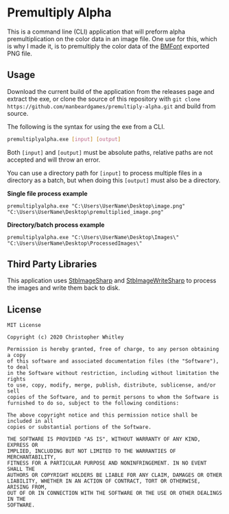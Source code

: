 # Premultiply Alpha
This is a command line (CLI) application that will preform alpha premultiplication on the color data in an image file.  One use for this, which is why I made it, is to premultiply the color data of the [BMFont]() exported PNG file.

## Usage
Download the current build of the application from the releases page and extract the exe, or clone the source of this repository with `git clone https://github.com/manbeardgames/premultiply-alpha.git` and build from source.

The following is the syntax for using the exe from a CLI.

```sh
premultiplyalpha.exe [input] [output]
```

Both `[input]` and `[output]` must be absolute paths, relative paths are not accepted and will throw an error.

You can use a directory path for `[input]` to process multiple files in a directory as a batch, but when doing this `[output]` must also be a directory.

**Single file process example**
```
premultiplyalpha.exe "C:\Users\UserName\Desktop\image.png" "C:\Users\UserName\Desktop\premultiplied_image.png"
```

**Directory/batch process example**
```
premultiplyalpha.exe "C:\Users\UserName\Desktop\Images\" "C:\Users\UserName\Desktop\ProcessedImages\"
```

## Third Party Libraries
This application uses [StbImageSharp]() and [StbImageWriteSharp]() to process the images and write them back to disk.

## License
```
MIT License

Copyright (c) 2020 Christopher Whitley

Permission is hereby granted, free of charge, to any person obtaining a copy
of this software and associated documentation files (the "Software"), to deal
in the Software without restriction, including without limitation the rights
to use, copy, modify, merge, publish, distribute, sublicense, and/or sell
copies of the Software, and to permit persons to whom the Software is
furnished to do so, subject to the following conditions:

The above copyright notice and this permission notice shall be included in all
copies or substantial portions of the Software.

THE SOFTWARE IS PROVIDED "AS IS", WITHOUT WARRANTY OF ANY KIND, EXPRESS OR
IMPLIED, INCLUDING BUT NOT LIMITED TO THE WARRANTIES OF MERCHANTABILITY,
FITNESS FOR A PARTICULAR PURPOSE AND NONINFRINGEMENT. IN NO EVENT SHALL THE
AUTHORS OR COPYRIGHT HOLDERS BE LIABLE FOR ANY CLAIM, DAMAGES OR OTHER
LIABILITY, WHETHER IN AN ACTION OF CONTRACT, TORT OR OTHERWISE, ARISING FROM,
OUT OF OR IN CONNECTION WITH THE SOFTWARE OR THE USE OR OTHER DEALINGS IN THE
SOFTWARE.
```